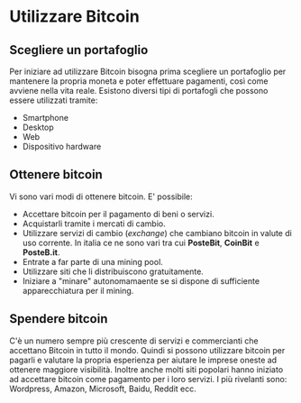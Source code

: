 # Utilizzare Bitcoin

## Scegliere un portafoglio

Per iniziare ad utilizzare Bitcoin bisogna prima scegliere un portafoglio per mantenere la propria moneta e poter effettuare pagamenti, così come avviene nella vita reale. Esistono diversi tipi di portafogli che possono essere utilizzati tramite:

* Smartphone
* Desktop
* Web
* Dispositivo hardware

## Ottenere bitcoin

Vi sono vari modi di ottenere bitcoin. E' possibile:

* Accettare bitcoin per il pagamento di beni o servizi.
* Acquistarli tramite i mercati di cambio.
* Utilizzare servizi di cambio \(_exchange_\) che cambiano bitcoin in valute di uso corrente. In italia ce ne sono vari tra cui **PosteBit**, **CoinBit** e **PosteB.it**.
* Entrate a far parte di una mining pool.
* Utilizzare siti che li distribuiscono gratuitamente.
* Iniziare a "minare" autonomamaente se si dispone di sufficiente apparecchiatura per il mining.

## Spendere bitcoin

C'è un numero sempre più crescente di servizi e commercianti che accettano Bitcoin in tutto il mondo. Quindi si possono utilizzare bitcoin per pagarli e valutare la propria esperienza per aiutare le imprese oneste ad ottenere maggiore visibilità. Inoltre anche molti siti popolari hanno iniziato ad accettare bitcoin come pagamento per i loro servizi. I più rivelanti sono: Wordpress, Amazon, Microsoft, Baidu, Reddit ecc.


